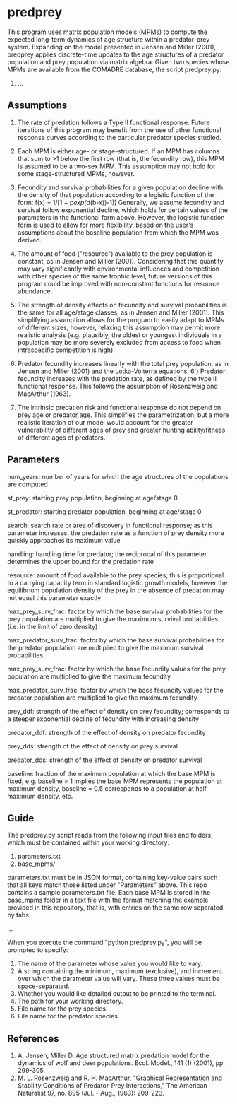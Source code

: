 # predprey

This program uses matrix population models (MPMs) to compute the expected long-term dynamics of age structure within a predator-prey system. Expanding on the model presented in Jensen and Miller (2001), predprey applies discrete-time updates to the age structures of a predator population and prey population via matrix algebra. Given two species whose MPMs are available from the COMADRE database, the script predprey.py:

1) ...

## Assumptions

1) The rate of predation follows a Type II functional response. Future iterations of this program may benefit from the use of other functional response curves according to the particular predator species studied.

2) Each MPM is either age- or stage-structured. If an MPM has columns that sum to >1 below the first row (that is, the fecundity row), this MPM is assumed to be a two-sex MPM. This assumption may not hold for some stage-structured MPMs, however.

3) Fecundity and survival probabilities for a given population decline with the density of that population according to a logistic function of the form:
f(x) = 1/[1 + p*exp(d*(b-x))-1)]
Generally, we assume fecundity and survival follow exponential decline, which holds for certain values of the parameters in the functional form above. However, the logistic function form is used to allow for more flexibility, based on the user's assumptions about the baseline population from which the MPM was derived.

4) The amount of food ("resource") available to the prey population is constant, as in Jensen and Miller (2001). Considering that this quantity may vary significantly with environmental influences and competition with other species of the same trophic level, future versions of this program could be improved with non-constant functions for resource abundance.

5) The strength of density effects on fecundity and survival probabilities is the same for all age/stage classes, as in Jensen and Miller (2001). This simplifying assumption allows for the program to easily adapt to MPMs of different sizes, however, relaxing this assumption may permit more realistic analysis (e.g. plausibly, the oldest or youngest individuals in a population may be more severely excluded from access to food when intraspecific competition is high).

6) Predator fecundity increases linearly with the total prey population, as in Jensen and Miller (2001) and the Lotka-Volterra equations.
6') Predator fecundity increases with the predation rate, as defined by the type II functional response. This follows the assumption of Rosenzweig and MacArthur (1963).

7) The intrinsic predation risk and functional response do not depend on prey age or predator age. This simplifies the parametrization,
but a more realistic iteration of our model would account for the greater vulnerability of different ages of prey and greater hunting
ability/fitness of different ages of predators.

## Parameters

num_years:  number of years for which the age structures of the populations are computed

st_prey:  starting prey population, beginning at age/stage 0

st_predator:  starting predator population, beginning at age/stage 0

search:  search rate or area of discovery in functional response; as this parameter increases, the predation rate as a function of prey density more quickly approaches its maximum value

handling:  handling time for predator; the reciprocal of this parameter determines the upper bound for the predation rate

resource:  amount of food available to the prey species; this is proportional to a carrying capacity term in standard logistic growth models, however the equilibrium population density of the prey in the absence of predation may not equal this parameter exactly

max_prey_surv_frac:  factor by which the base survival probabilities for the prey population are multiplied to give the maximum survival probabilities (i.e. in the limit of zero density)

max_predator_surv_frac:  factor by which the base survival probabilities for the predator population are multiplied to give the maximum survival probabilities

max_prey_surv_frac:  factor by which the base fecundity values for the prey population are multiplied to give the maximum fecundity

max_predator_surv_frac:  factor by which the base fecundity values for the predator population are multiplied to give the maximum fecundity

prey_ddf:  strength of the effect of density on prey fecundity; corresponds to a steeper exponential decline of fecundity with increasing density

predator_ddf:  strength of the effect of density on predator fecundity

prey_dds:  strength of the effect of density on prey survival

predator_dds:  strength of the effect of density on predator survival

baseline:  fraction of the maximum population at which the base MPM is fixed; e.g. baseline = 1 implies the base MPM represents the population at maximum density, baseline = 0.5 corresponds to a population at half maximum density, etc.

## Guide

The predprey.py script reads from the following input files and folders, which must be contained within your working directory:

1) parameters.txt
2) base_mpms/

parameters.txt must be in JSON format, containing key-value pairs such that all keys match those listed under "Parameters" above. This repo contains a sample parameters.txt file. Each base MPM is stored in the base_mpms folder in a text file with the format matching the example provided in this repository, that is, with entries on the same row separated by tabs.

...

When you execute the command "python predprey.py", you will be prompted to specify:

1) The name of the parameter whose value you would like to vary.
2) A string containing the minimum, maximum (exclusive), and increment over which the parameter value will vary. These three values must
be space-separated.
3) Whether you would like detailed output to be printed to the terminal.
4) The path for your working directory.
5) File name for the prey species.
6) File name for the predator species.

## References

1) A. Jensen, Miller D. Age structured matrix predation model for the dynamics of wolf and deer populations. Ecol. Model., 141 (1) (2001), pp. 299-305.
2) M. L. Rosenzweig and R. H. MacArthur, "Graphical Representation and Stability Conditions of Predator-Prey Interactions," The American Naturalist 97, no. 895 (Jul. - Aug., 1963): 209-223.
